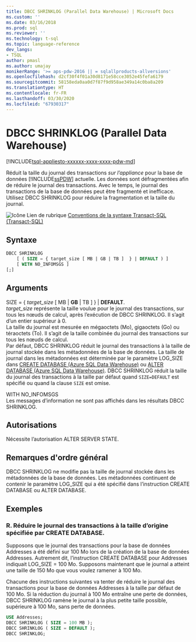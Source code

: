 ```yaml
---
title: DBCC SHRINKLOG (Parallel Data Warehouse) | Microsoft Docs
ms.custom: ''
ms.date: 03/16/2018
ms.prod: sql
ms.reviewer: ''
ms.technology: t-sql
ms.topic: language-reference
dev_langs:
- TSQL
author: pmasl
ms.author: umajay
monikerRange: '>= aps-pdw-2016 || = sqlallproducts-allversions'
ms.openlocfilehash: d2cf30f4f01a30d8171e58cce3052e45fefa6179
ms.sourcegitcommit: 58158eda0aa0d7f87f9d958ae349a14c0ba8a209
ms.translationtype: HT
ms.contentlocale: fr-FR
ms.lasthandoff: 03/30/2020
ms.locfileid: "67930317"
---
```

# <a name="dbcc-shrinklog-parallel-data-warehouse"></a>DBCC SHRINKLOG (Parallel Data Warehouse)
[!INCLUDE[tsql-appliesto-xxxxxx-xxxx-xxxx-pdw-md](../../includes/tsql-appliesto-xxxxxx-xxxx-xxxx-pdw-md.md)]

Réduit la taille du journal des transactions *sur l’appliance* pour la base de données [!INCLUDE[ssPDW](../../includes/sspdw-md.md)] actuelle. Les données sont défragmentées afin de réduire le journal des transactions. Avec le temps, le journal des transactions de la base de données peut être fragmenté et inefficace. Utilisez DBCC SHRINKLOG pour réduire la fragmentation et la taille du journal.
  
![Icône Lien de rubrique](../../database-engine/configure-windows/media/topic-link.gif "Icône du lien de rubrique") [Conventions de la syntaxe Transact-SQL &#40;Transact-SQL&#41;](../../t-sql/language-elements/transact-sql-syntax-conventions-transact-sql.md)
  
## <a name="syntax"></a>Syntaxe  
  
```sql
DBCC SHRINKLOG   
    [ ( SIZE = { target_size [ MB | GB | TB ]  } | DEFAULT ) ]   
    [ WITH NO_INFOMSGS ]   
[;]  
```  
  
## <a name="arguments"></a>Arguments  
SIZE = { *target_size* [ MB | **GB** | TB ]  } | **DEFAULT**.  
*target_size* représente la taille voulue pour le journal des transactions, sur tous les nœuds de calcul, après l’exécution de DBCC SHRINKLOG. Il s’agit d’un entier supérieur à 0.  
La taille du journal est mesurée en mégaoctets (Mo), gigaoctets (Go) ou téraoctets (To). Il s’agit de la taille combinée du journal des transactions sur tous les nœuds de calcul.  
Par défaut, DBCC SHRINKLOG réduit le journal des transactions à la taille de journal stockée dans les métadonnées de la base de données. La taille de journal dans les métadonnées est déterminée par le paramètre LOG_SIZE dans [CREATE DATABASE &#40;Azure SQL Data Warehouse&#41;](../../t-sql/statements/create-database-azure-sql-data-warehouse.md) ou [ALTER DATABASE &#40;Azure SQL Data Warehouse&#41;](../../t-sql/statements/alter-database-azure-sql-data-warehouse.md). DBCC SHRINKLOG réduit la taille du journal des transactions à la taille par défaut quand `SIZE=DEFAULT` est spécifié ou quand la clause `SIZE` est omise.
  
WITH NO_INFOMSGS  
Les messages d’information ne sont pas affichés dans les résultats DBCC SHRINKLOG.  
  
## <a name="permissions"></a>Autorisations  
Nécessite l’autorisation ALTER SERVER STATE.
  
## <a name="general-remarks"></a>Remarques d'ordre général  
DBCC SHRINKLOG ne modifie pas la taille de journal stockée dans les métadonnées de la base de données. Les métadonnées continuent de contenir le paramètre LOG_SIZE qui a été spécifié dans l’instruction CREATE DATABASE ou ALTER DATABASE.
  
## <a name="examples"></a>Exemples 
### <a name="a-shrink-the-transaction-log-to-the-original-size-specified-by-create-database"></a>R. Réduire le journal des transactions à la taille d’origine spécifiée par CREATE DATABASE.  
Supposons que le journal des transactions pour la base de données Addresses a été défini sur 100 Mo lors de la création de la base de données Addresses. Autrement dit, l’instruction CREATE DATABASE pour Addresses indiquait LOG_SIZE = 100 Mo. Supposons maintenant que le journal a atteint une taille de 150 Mo que vous voulez ramener à 100 Mo.
  
Chacune des instructions suivantes va tenter de réduire le journal des transactions pour la base de données Addresses à la taille par défaut de 100 Mo. Si la réduction du journal à 100 Mo entraîne une perte de données, DBCC SHRINKLOG ramène le journal à la plus petite taille possible, supérieure à 100 Mo, sans perte de données.
  
```sql
USE Addresses;  
DBCC SHRINKLOG ( SIZE = 100 MB );  
DBCC SHRINKLOG ( SIZE = DEFAULT );  
DBCC SHRINKLOG;  
```  
  
  
